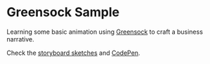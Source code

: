 # Greensock Sample

Learning some basic animation using <a href="https://greensock.com/" target="_blank">Greensock</a> to craft a business narrative.

Check the [storyboard sketches](https://raw.githubusercontent.com/LylyG/greensock-sample/main/images/%20storyboard%20sketch.jpg) and [CodePen](https://codepen.io/lylyg/pen/dyXjQJM). 

